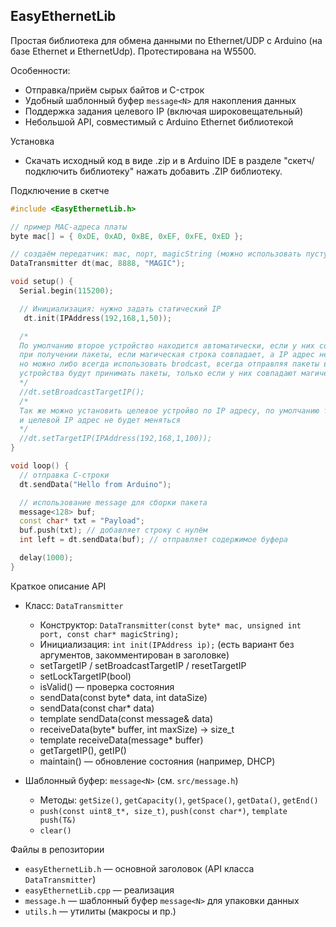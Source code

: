 ## EasyEthernetLib

Простая библиотека для обмена данными по Ethernet/UDP с Arduino (на базе Ethernet и EthernetUdp). Протестирована на W5500.

Особенности:
- Отправка/приём сырых байтов и C-строк
- Удобный шаблонный буфер `message<N>` для накопления данных
- Поддержка задания целевого IP (включая широковещательный)
- Небольшой API, совместимый с Arduino Ethernet библиотекой

Установка
- Скачать исходный код в виде .zip и в Arduino IDE в разделе "скетч/подключить библиотеку" нажать добавить .ZIP библиотеку.


Подключение в скетче
```cpp
#include <EasyEthernetLib.h>

// пример MAC-адреса платы
byte mac[] = { 0xDE, 0xAD, 0xBE, 0xEF, 0xFE, 0xED };

// создаём передатчик: mac, порт, magicString (можно использовать пустую строку)
DataTransmitter dt(mac, 8888, "MAGIC");

void setup() {
  Serial.begin(115200);

  // Инициализация: нужно задать статический IP
   dt.init(IPAddress(192,168,1,50));

  /* 
  По умолчанию второе устройство находится автоматически, если у них совпадают магические строки,
  при получении пакеты, если магическая строка совпадает, а IP адрес не совпадает, то целевой IP аддрес обновляется
  но можно либо всегда использовать brodcast, всегда отправляя пакеты всем устройствам в сети, 
  устройства будут принимать пакеты, только если у них совпадают магические строки 
  */
  //dt.setBroadcastTargetIP(); 
  /*
  Так же можно установить целевое устройво по IP адресу, по умолчанию таким образом устройство фиксируется
  и целевой IP адрес не будет меняться
  */
  //dt.setTargetIP(IPAddress(192,168,1,100));
}

void loop() {
  // отправка C-строки
  dt.sendData("Hello from Arduino");

  // использование message для сборки пакета
  message<128> buf;
  const char* txt = "Payload";
  buf.push(txt); // добавляет строку с нулём
  int left = dt.sendData(buf); // отправляет содержимое буфера

  delay(1000);
}
```

Краткое описание API

- Класс: `DataTransmitter`
  - Конструктор: `DataTransmitter(const byte* mac, unsigned int port, const char* magicString);`
  - Инициализация: `int init(IPAddress ip);` (есть вариант без аргументов, закомментирован в заголовке)
  - setTargetIP / setBroadcastTargetIP / resetTargetIP
  - setLockTargetIP(bool)
  - isValid() — проверка состояния
  - sendData(const byte* data, int dataSize)
  - sendData(const char* data)
  - template<int N> sendData(const message<N>& data)
  - receiveData(byte* buffer, int maxSize) -> size_t
  - template<int N> receiveData(message<N>* buffer)
  - getTargetIP(), getIP()
  - maintain() — обновление состояния (например, DHCP)

- Шаблонный буфер: `message<N>` (см. `src/message.h`)
  - Методы: `getSize()`, `getCapacity()`, `getSpace()`, `getData()`, `getEnd()`
  - `push(const uint8_t*, size_t)`, `push(const char*)`, `template push(T&)`
  - `clear()`

Файлы в репозитории
- `easyEthernetLib.h` — основной заголовок (API класса `DataTransmitter`)
- `easyEthernetLib.cpp` — реализация
- `message.h` — шаблонный буфер `message<N>` для упаковки данных
- `utils.h` — утилиты (макросы и пр.)
